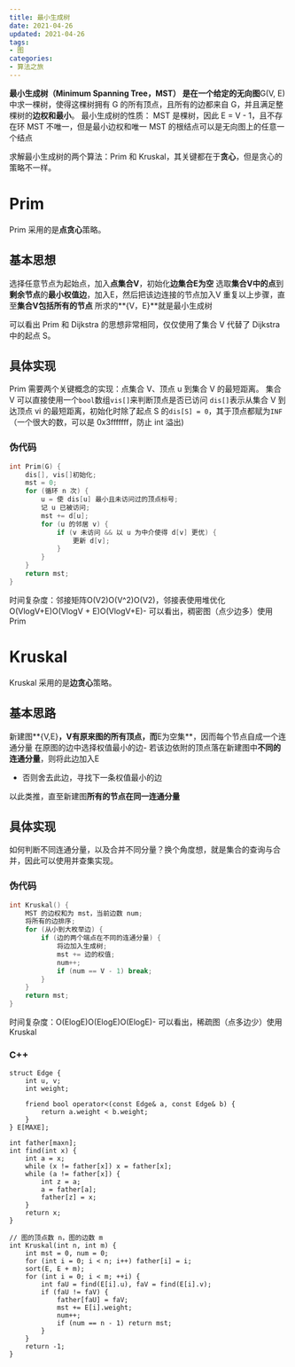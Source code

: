 ```yaml
---
title: 最小生成树
date: 2021-04-26
updated: 2021-04-26
tags:
- 图
categories:
- 算法之旅
---
```


**最小生成树（Minimum Spanning Tree，MST） **是在一个给定的**无向图**G(V, E) 中求一棵树，使得这棵树拥有 G 的所有顶点，且所有的边都来自 G，并且满足整棵树的**边权和最小**。
最小生成树的性质：
MST 是棵树，因此 E = V - 1，且不存在环
MST 不唯一，但是最小边权和唯一
MST 的根结点可以是无向图上的任意一个结点

求解最小生成树的两个算法：Prim 和 Kruskal，其关键都在于**贪心**，但是贪心的策略不一样。
# Prim
Prim 采用的是**点贪心**策略。
## 基本思想
选择任意节点为起始点，加入**点集合V**，初始化**边集合E为空**
选取**集合V中的点**到**剩余节点**的**最小权值边**，加入E，然后把该边连接的节点加入V
重复以上步骤，直至**集合V包括所有的节点**
所求的**{V，E}**就是最小生成树

可以看出 Prim 和 Dijkstra 的思想非常相同，仅仅使用了集合 V 代替了 Dijkstra 中的起点 S。
## 具体实现
Prim 需要两个关键概念的实现：点集合 V、顶点 u 到集合 V 的最短距离。
集合 V 可以直接使用一个`bool`数组`vis[]`来判断顶点是否已访问
`dis[]`表示从集合 V 到达顶点 vi 的最短距离，初始化时除了起点 S 的`dis[S] = 0`，其于顶点都赋为`INF`（一个很大的数，可以是 0x3fffffff，防止 int 溢出)

### 伪代码
```c
int Prim(G) {
	dis[], vis[]初始化;
    mst = 0;
	for (循环 n 次) {
        u = 使 dis[u] 最小且未访问过的顶点标号;
        记 u 已被访问;
        mst += d[u];
        for (u 的邻居 v) {
            if (v 未访问 && 以 u 为中介使得 d[v] 更优) {
                更新 d[v];
            }
        }
	}
    return mst;
}
```
时间复杂度：邻接矩阵O(V2)O(V^2)O(V2)，邻接表使用堆优化O(VlogV+E)O(VlogV + E)O(VlogV+E)- 可以看出，稠密图（点少边多）使用 Prim


# Kruskal
Kruskal 采用的是**边贪心**策略。
## 基本思路
新建图**{V,E}**，**V有原来图的所有顶点**，而**E为空集**，因而每个节点自成一个连通分量
在原图的边中选择权值最小的边- 若该边依附的顶点落在新建图中**不同的连通分量**，则将此边加入E
- 否则舍去此边，寻找下一条权值最小的边

以此类推，直至新建图**所有的节点在同一连通分量**

## 具体实现
如何判断不同连通分量，以及合并不同分量？换个角度想，就是集合的查询与合并，因此可以使用并查集实现。
### 伪代码
```c
int Kruskal() {
	MST 的边权和为 mst，当前边数 num;
    将所有的边排序;
    for (从小到大枚举边) {
        if (边的两个端点在不同的连通分量) {
            将边加入生成树;
            mst += 边的权值;
            num++;
            if (num == V - 1) break;
        }
    }
    return mst;
}
```
时间复杂度：O(ElogE)O(ElogE)O(ElogE)- 可以看出，稀疏图（点多边少）使用 Kruskal


### C++
```
struct Edge {
    int u, v;
    int weight;

    friend bool operator<(const Edge& a, const Edge& b) {
        return a.weight < b.weight;
    }
} E[MAXE];

int father[maxn];
int find(int x) {
    int a = x;
    while (x != father[x]) x = father[x];
    while (a != father[x]) {
        int z = a;
        a = father[a];
        father[z] = x;
    }
    return x;
}

// 图的顶点数 n，图的边数 m
int Kruskal(int n, int m) {
    int mst = 0, num = 0;
    for (int i = 0; i < n; i++) father[i] = i;
    sort(E, E + m);
    for (int i = 0; i < m; ++i) {
        int faU = find(E[i].u), faV = find(E[i].v);
        if (faU != faV) {
            father[faU] = faV;
            mst += E[i].weight;
            num++;
            if (num == n - 1) return mst;
        }
    }
    return -1;
}
```
